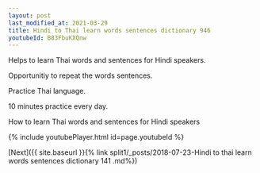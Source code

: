 ```yaml
---
layout: post
last_modified_at: 2021-03-29
title: Hindi to Thai learn words sentences dictionary 946 
youtubeId: B83FbuKXQnw
---
```

 
 
Helps to learn Thai words and sentences for Hindi speakers.

Opportunitiy to repeat the words sentences. 

Practice Thai language. 
 
10 minutes practice every day. 
 
How to learn Thai words and sentences for Hindi speakers 
 
{% include youtubePlayer.html id=page.youtubeId %}
 
 
[Next]({{ site.baseurl }}{% link  split1/_posts/2018-07-23-Hindi to thai learn words sentences dictionary 141 .md%})
 

